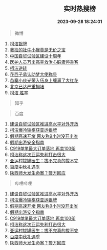 <div align="center"><h2>实时热搜榜</h2><h4>2023-09-28 18:24:01</h4></div>

> 微博  

1. [柯洁银牌](https://s.weibo.com/weibo?q=%23%E6%9F%AF%E6%B4%81%E9%93%B6%E7%89%8C%23&t=31&band_rank=1&Refer=top)<br />
2. [我捡的社牛小猴竟是无价之宝](https://s.weibo.com/weibo?q=%23%E6%88%91%E6%8D%A1%E7%9A%84%E7%A4%BE%E7%89%9B%E5%B0%8F%E7%8C%B4%E7%AB%9F%E6%98%AF%E6%97%A0%E4%BB%B7%E4%B9%8B%E5%AE%9D%23&t=31&band_rank=2&Refer=top)<br />
3. [中国自贸试验区建设十周年](https://s.weibo.com/weibo?q=%23%E4%B8%AD%E5%9B%BD%E8%87%AA%E8%B4%B8%E8%AF%95%E9%AA%8C%E5%8C%BA%E5%BB%BA%E8%AE%BE%E5%8D%81%E5%91%A8%E5%B9%B4%23&t=31&band_rank=3&Refer=top)<br />
4. [医护人员万米高空救治心脏骤停乘客](https://s.weibo.com/weibo?q=%23%E5%8C%BB%E6%8A%A4%E4%BA%BA%E5%91%98%E4%B8%87%E7%B1%B3%E9%AB%98%E7%A9%BA%E6%95%91%E6%B2%BB%E5%BF%83%E8%84%8F%E9%AA%A4%E5%81%9C%E4%B9%98%E5%AE%A2%23&t=31&band_rank=4&Refer=top)<br />
5. [柯洁逆转](https://s.weibo.com/weibo?q=%E6%9F%AF%E6%B4%81%E9%80%86%E8%BD%AC&t=31&band_rank=5&Refer=top)<br />
6. [花西子承认助梦大使称号](https://s.weibo.com/weibo?q=%23%E8%8A%B1%E8%A5%BF%E5%AD%90%E6%89%BF%E8%AE%A4%E5%8A%A9%E6%A2%A6%E5%A4%A7%E4%BD%BF%E7%A7%B0%E5%8F%B7%23&t=31&band_rank=6&Refer=top)<br />
7. [苗寨小伙光荣入伍身上缠满了大红花](https://s.weibo.com/weibo?q=%23%E8%8B%97%E5%AF%A8%E5%B0%8F%E4%BC%99%E5%85%89%E8%8D%A3%E5%85%A5%E4%BC%8D%E8%BA%AB%E4%B8%8A%E7%BC%A0%E6%BB%A1%E4%BA%86%E5%A4%A7%E7%BA%A2%E8%8A%B1%23&t=31&band_rank=7&Refer=top)<br />
8. [北京已达严重拥堵](https://s.weibo.com/weibo?q=%23%E5%8C%97%E4%BA%AC%E5%B7%B2%E8%BE%BE%E4%B8%A5%E9%87%8D%E6%8B%A5%E5%A0%B5%23&t=31&band_rank=8&Refer=top)<br />
9. [柯洁 胜率](https://s.weibo.com/weibo?q=%E6%9F%AF%E6%B4%81%20%E8%83%9C%E7%8E%87&t=31&band_rank=9&Refer=top)<br />

> 知乎  


> 百度  

1. [建设自贸试验区推进高水平对外开放](https://www.baidu.com/s?wd=%E5%BB%BA%E8%AE%BE%E8%87%AA%E8%B4%B8%E8%AF%95%E9%AA%8C%E5%8C%BA%E6%8E%A8%E8%BF%9B%E9%AB%98%E6%B0%B4%E5%B9%B3%E5%AF%B9%E5%A4%96%E5%BC%80%E6%94%BE&sa=fyb_news&rsv_dl=fyb_news)<br />
2. [柯洁爆冷输棋获亚运银牌](https://www.baidu.com/s?wd=%E6%9F%AF%E6%B4%81%E7%88%86%E5%86%B7%E8%BE%93%E6%A3%8B%E8%8E%B7%E4%BA%9A%E8%BF%90%E9%93%B6%E7%89%8C&sa=fyb_news&rsv_dl=fyb_news)<br />
3. [假期高速开堵 网友称9小时没开出省](https://www.baidu.com/s?wd=%E5%81%87%E6%9C%9F%E9%AB%98%E9%80%9F%E5%BC%80%E5%A0%B5+%E7%BD%91%E5%8F%8B%E7%A7%B09%E5%B0%8F%E6%97%B6%E6%B2%A1%E5%BC%80%E5%87%BA%E7%9C%81&sa=fyb_news&rsv_dl=fyb_news)<br />
4. [假期出游安全指南](https://www.baidu.com/s?wd=%E5%81%87%E6%9C%9F%E5%87%BA%E6%B8%B8%E5%AE%89%E5%85%A8%E6%8C%87%E5%8D%97&sa=fyb_news&rsv_dl=fyb_news)<br />
5. [C919单笔最大订单落地 再卖100架](https://www.baidu.com/s?wd=C919%E5%8D%95%E7%AC%94%E6%9C%80%E5%A4%A7%E8%AE%A2%E5%8D%95%E8%90%BD%E5%9C%B0+%E5%86%8D%E5%8D%96100%E6%9E%B6&sa=fyb_news&rsv_dl=fyb_news)<br />
6. [柯洁称这次亚运失利打击很大](https://www.baidu.com/s?wd=%E6%9F%AF%E6%B4%81%E7%A7%B0%E8%BF%99%E6%AC%A1%E4%BA%9A%E8%BF%90%E5%A4%B1%E5%88%A9%E6%89%93%E5%87%BB%E5%BE%88%E5%A4%A7&sa=fyb_news&rsv_dl=fyb_news)<br />
7. [亚运村拔罐医生：拔不完真的拔不完](https://www.baidu.com/s?wd=%E4%BA%9A%E8%BF%90%E6%9D%91%E6%8B%94%E7%BD%90%E5%8C%BB%E7%94%9F%EF%BC%9A%E6%8B%94%E4%B8%8D%E5%AE%8C%E7%9C%9F%E7%9A%84%E6%8B%94%E4%B8%8D%E5%AE%8C&sa=fyb_news&rsv_dl=fyb_news)<br />
8. [百度中秋礼遇季](https://www.baidu.com/s?wd=%E7%99%BE%E5%BA%A6%E4%B8%AD%E7%A7%8B%E7%A4%BC%E9%81%87%E5%AD%A3&sa=fyb_news&rsv_dl=fyb_news)<br />
9. [陕西师大发生命案？警方回应](https://www.baidu.com/s?wd=%E9%99%95%E8%A5%BF%E5%B8%88%E5%A4%A7%E5%8F%91%E7%94%9F%E5%91%BD%E6%A1%88%EF%BC%9F%E8%AD%A6%E6%96%B9%E5%9B%9E%E5%BA%94&sa=fyb_news&rsv_dl=fyb_news)<br />

> 哔哩哔哩  

1. [建设自贸试验区推进高水平对外开放](https://www.baidu.com/s?wd=%E5%BB%BA%E8%AE%BE%E8%87%AA%E8%B4%B8%E8%AF%95%E9%AA%8C%E5%8C%BA%E6%8E%A8%E8%BF%9B%E9%AB%98%E6%B0%B4%E5%B9%B3%E5%AF%B9%E5%A4%96%E5%BC%80%E6%94%BE&sa=fyb_news&rsv_dl=fyb_news)<br />
2. [柯洁爆冷输棋获亚运银牌](https://www.baidu.com/s?wd=%E6%9F%AF%E6%B4%81%E7%88%86%E5%86%B7%E8%BE%93%E6%A3%8B%E8%8E%B7%E4%BA%9A%E8%BF%90%E9%93%B6%E7%89%8C&sa=fyb_news&rsv_dl=fyb_news)<br />
3. [假期高速开堵 网友称9小时没开出省](https://www.baidu.com/s?wd=%E5%81%87%E6%9C%9F%E9%AB%98%E9%80%9F%E5%BC%80%E5%A0%B5+%E7%BD%91%E5%8F%8B%E7%A7%B09%E5%B0%8F%E6%97%B6%E6%B2%A1%E5%BC%80%E5%87%BA%E7%9C%81&sa=fyb_news&rsv_dl=fyb_news)<br />
4. [假期出游安全指南](https://www.baidu.com/s?wd=%E5%81%87%E6%9C%9F%E5%87%BA%E6%B8%B8%E5%AE%89%E5%85%A8%E6%8C%87%E5%8D%97&sa=fyb_news&rsv_dl=fyb_news)<br />
5. [C919单笔最大订单落地 再卖100架](https://www.baidu.com/s?wd=C919%E5%8D%95%E7%AC%94%E6%9C%80%E5%A4%A7%E8%AE%A2%E5%8D%95%E8%90%BD%E5%9C%B0+%E5%86%8D%E5%8D%96100%E6%9E%B6&sa=fyb_news&rsv_dl=fyb_news)<br />
6. [柯洁称这次亚运失利打击很大](https://www.baidu.com/s?wd=%E6%9F%AF%E6%B4%81%E7%A7%B0%E8%BF%99%E6%AC%A1%E4%BA%9A%E8%BF%90%E5%A4%B1%E5%88%A9%E6%89%93%E5%87%BB%E5%BE%88%E5%A4%A7&sa=fyb_news&rsv_dl=fyb_news)<br />
7. [亚运村拔罐医生：拔不完真的拔不完](https://www.baidu.com/s?wd=%E4%BA%9A%E8%BF%90%E6%9D%91%E6%8B%94%E7%BD%90%E5%8C%BB%E7%94%9F%EF%BC%9A%E6%8B%94%E4%B8%8D%E5%AE%8C%E7%9C%9F%E7%9A%84%E6%8B%94%E4%B8%8D%E5%AE%8C&sa=fyb_news&rsv_dl=fyb_news)<br />
8. [百度中秋礼遇季](https://www.baidu.com/s?wd=%E7%99%BE%E5%BA%A6%E4%B8%AD%E7%A7%8B%E7%A4%BC%E9%81%87%E5%AD%A3&sa=fyb_news&rsv_dl=fyb_news)<br />
9. [陕西师大发生命案？警方回应](https://www.baidu.com/s?wd=%E9%99%95%E8%A5%BF%E5%B8%88%E5%A4%A7%E5%8F%91%E7%94%9F%E5%91%BD%E6%A1%88%EF%BC%9F%E8%AD%A6%E6%96%B9%E5%9B%9E%E5%BA%94&sa=fyb_news&rsv_dl=fyb_news)<br />
